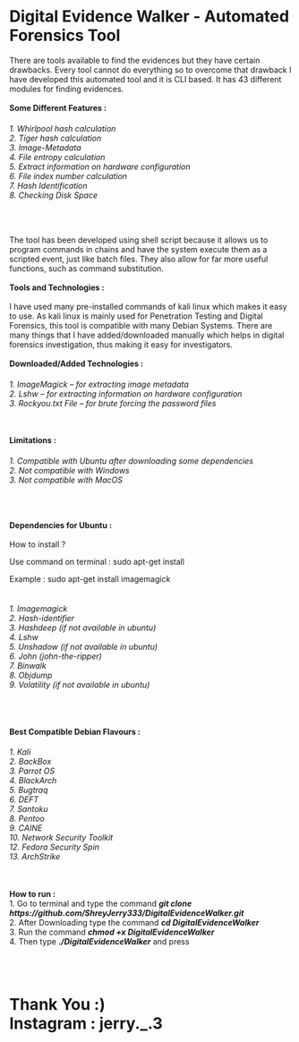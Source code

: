 # Digital Evidence Walker - Automated Forensics Tool

There are tools available to find the evidences but they have certain drawbacks. Every tool cannot do everything so to overcome that drawback I have developed this automated tool and it is CLI based. It has 43 different modules for finding evidences.
<br><br>
<b>Some Different Features :</b>
<br>
<h6><i>
1. Whirlpool hash calculation <br>
2. Tiger hash calculation <br>
3. Image-Metadata <br>
4. File entropy calculation <br>
5. Extract information on hardware configuration <br>
6. File index number calculation <br>
7. Hash Identification <br>
8. Checking Disk Space <br>
</i></h6><br>

The tool has been developed using shell script because it allows us to program commands in chains and have the system execute them as a scripted event, just like batch files. They also allow for far more useful functions, such as command substitution.
<br><br>
<b>Tools and Technologies :</b>
<br><br>
I have used many pre-installed commands of kali linux which makes it easy to use. As kali linux is mainly used for Penetration Testing and Digital Forensics, this tool is compatible with many Debian Systems. There are many things that I have added/downloaded manually which helps in digital forensics investigation, thus making it easy for investigators.
<br><br>
<b>Downloaded/Added Technologies :</b>
<br>
<h6>
1. ImageMagick – for extracting image metadata <br>
2. Lshw – for extracting information on hardware configuration <br>
3. Rockyou.txt File – for brute forcing the password files <br>
</h6>
<br>
<b>Limitations :</b>
<h6>
1. Compatible with Ubuntu after downloading some dependencies <br>
2. Not compatible with Windows <br>
3. Not compatible with MacOS <br>
</h6>
<br>

<b>Dependencies for Ubuntu :</b>
<br><br>
How to install ? <br>

Use command on terminal : sudo apt-get install <package-name> <br>

Example : sudo apt-get install imagemagick <br><br>
<h6>
1. Imagemagick <br>
2. Hash-identifier <br>
3. Hashdeep (if not available in ubuntu) <br>
4. Lshw <br>
5. Unshadow (if not available in ubuntu) <br>
6. John (john-the-ripper) <br>
7. Binwalk <br>
8. Objdump <br>
9. Volatility (if not available in ubuntu) <br>
</h6>
<br><br>
<b>Best Compatible Debian Flavours :</b>
<br>
<h6>
1. Kali <br>
2. BackBox <br>
3. Parrot OS <br>
4. BlackArch <br>
5. Bugtraq <br>
6. DEFT <br>
7. Santoku <br>
8. Pentoo <br>
9. CAINE <br>
10. Network Security Toolkit <br>
12. Fedora Security Spin <br>
13. ArchStrike
</h6>
<br>
<b>How to run :</b>
<br>
 1. Go to terminal and type the command <b><i>git clone https://github.com/ShreyJerry333/DigitalEvidenceWalker.git </b></i><br>
 2. After Downloading type the command <b><i>cd DigitalEvidenceWalker</b></i><br>
 3. Run the command <b><i>chmod +x DigitalEvidenceWalker</b></i><br>
 4. Then type <b><i>./DigitalEvidenceWalker</b></i> and press 
 
 <br><br><h1>
 <b>Thank You :)</b><br>
 <b>Instagram : jerry._.3<b><br>
  </h1>
